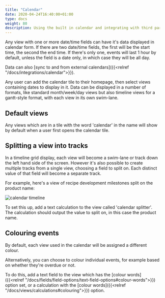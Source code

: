 ```yaml
---
title: "Calendar"
date: 2020-04-24T16:40:00+01:00
type: docs
weight: 80
description: Using the built in calendar and integrating with third party calendars
---
```

Any view with one or more date/time fields can have it's data displayed in calendar form. If there are two date/time fields, the first will be the start time, the second the end time. If there's only one, events will last 1 hour by default, unless the field is a date only, in which case they will be all day.

Data can also [sync to and from external calendars]({{<relref "/docs/integrations/calendar">}}).

Any user can add the calendar tile to their homepage, then select views containing dates to display in it. Data can be displayed in a number of formats, like standard month/week/day views but also timeline views for a gantt-style format, with each view in its own swim-lane.

## Default views
Any views which are in a tile with the word 'calendar' in the name will show by default when a user first opens the calendar tile.

## Splitting a view into tracks
In a timeline grid display, each view will become a swim-lane or track down the left hand side of the screen. However it's also possible to create multiple tracks from a single view, choosing a field to split on. Each distinct value of that field will become a separate track.

For example, here's a view of recipe development milestones split on the product name:

![calendar timeline](/calendar-timeline.png)

To set this up, add a text calculation to the view called 'calendar splitter'. The calculation should output the value to split on, in this case the product name.

## Colouring events
By default, each view used in the calendar will be assigned a different colour.

Alternatively, you can choose to colour individual events, for example based on whether they're overdue or not.

To do this, add a text field to the view which has the [colour words]({{<relref "/docs/fields/field-options/text-field-options#colour-words">}}) option set, or a calculation with the [colour words]({{<relref "/docs/views/calculations#colouring">}}) option.